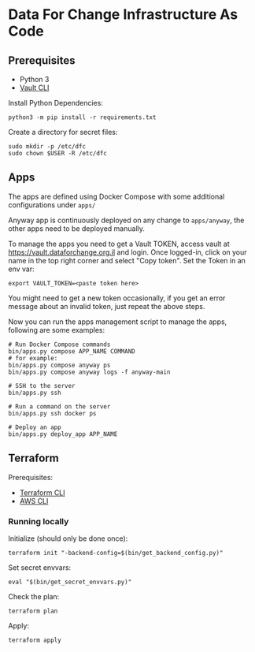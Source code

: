# Data For Change Infrastructure As Code

## Prerequisites

* Python 3
* [Vault CLI](https://developer.hashicorp.com/vault/downloads)

Install Python Dependencies:

```
python3 -m pip install -r requirements.txt
```

Create a directory for secret files:

```
sudo mkdir -p /etc/dfc
sudo chown $USER -R /etc/dfc
```

## Apps

The apps are defined using Docker Compose with some additional configurations under `apps/`

Anyway app is continuously deployed on any change to `apps/anyway`, the other apps need to be deployed manually.

To manage the apps you need to get a Vault TOKEN, access vault at https://vault.dataforchange.org.il and login.
Once logged-in, click on your name in the top right corner and select "Copy token".
Set the Token in an env var:

```
export VAULT_TOKEN=<paste token here>
```

You might need to get a new token occasionally, if you get an error message about an invalid token, just repeat the above steps.

Now you can run the apps management script to manage the apps, following are some examples:

```
# Run Docker Compose commands
bin/apps.py compose APP_NAME COMMAND
# for example:
bin/apps.py compose anyway ps
bin/apps.py compose anyway logs -f anyway-main

# SSH to the server
bin/apps.py ssh

# Run a command on the server
bin/apps.py ssh docker ps

# Deploy an app
bin/apps.py deploy_app APP_NAME
```

## Terraform

Prerequisites:

* [Terraform CLI](https://www.terraform.io/downloads.html)
* [AWS CLI](https://docs.aws.amazon.com/cli/latest/userguide/install-cliv2.html)

### Running locally

Initialize (should only be done once):

```
terraform init "-backend-config=$(bin/get_backend_config.py)"
```

Set secret envvars:

```
eval "$(bin/get_secret_envvars.py)"
```

Check the plan:

```
terraform plan
```

Apply:

```
terraform apply
```
